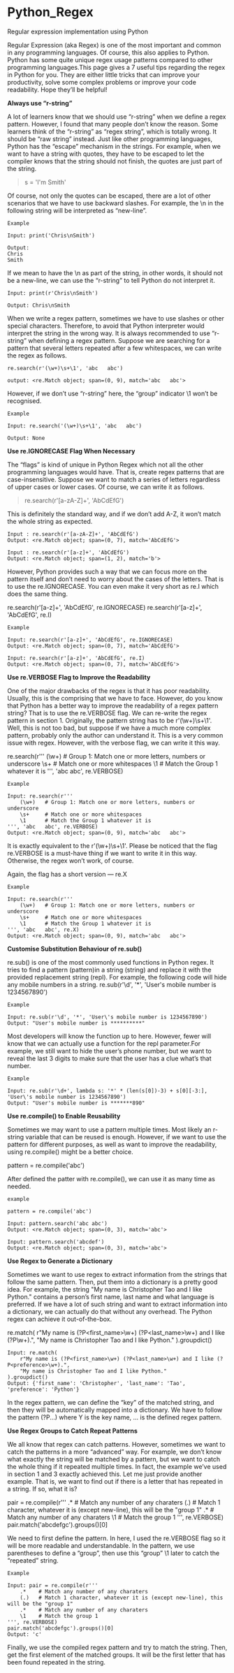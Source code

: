 # Python_Regex
Regular expression implementation using Python

Regular Expression (aka Regex) is one of the most important and common in any programming languages. Of course, this also applies to Python. Python has some quite unique regex usage patterns compared to other programming languages.This page gives a 7 useful tips regarding the regex in Python for you. They are either little tricks that can improve your productivity, solve some complex problems or improve your code readability. Hope they’ll be helpful!

**Always use “r-string”**

A lot of learners know that we should use “r-string” when we define a regex pattern. However, I found that many people don’t know the reason. Some learners think of the “r-string” as “regex string”, which is totally wrong. It should be “raw string” instead.
Just like other programming languages, Python has the “escape” mechanism in the strings. For example, when we want to have a string with quotes, they have to be escaped to let the compiler knows that the string should not finish, the quotes are just part of the string.

>s = 'I\'m Smith'

Of course, not only the quotes can be escaped, there are a lot of other scenarios that we have to use backward slashes. For example, the \n in the following string will be interpreted as “new-line”.
```
Example

Input: print('Chris\nSmith')

Output:
Chris 
Smith
```
If we mean to have the \n as part of the string, in other words, it should not be a new-line, we can use the “r-string” to tell Python do not interpret it.
```
Input: print(r'Chris\nSmith')

Output: Chris\nSmith
```
When we write a regex pattern, sometimes we have to use slashes or other special characters. Therefore, to avoid that Python interpreter would interpret the string in the wrong way. It is always recommended to use “r-string” when defining a regex pattern.
Suppose we are searching for a pattern that several letters repeated after a few whitespaces, we can write the regex as follows.
```
re.search(r'(\w+)\s+\1', 'abc   abc')

output: <re.Match object; span=(0, 9), match='abc   abc'>
```
However, if we don’t use “r-string” here, the “group” indicator \1 won’t be recognised.
```
Example

Input: re.search('(\w+)\s+\1', 'abc   abc')

Output: None
```
**Use re.IGNORECASE Flag When Necessary**

The “flags” is kind of unique in Python Regex which not all the other programming languages would have. That is, create regex patterns that are case-insensitive.
Suppose we want to match a series of letters regardless of upper cases or lower cases. Of course, we can write it as follows.

>re.search(r'[a-zA-Z]+', 'AbCdEfG')

This is definitely the standard way, and if we don’t add A-Z, it won’t match the whole string as expected.
```
Input : re.search(r'[a-zA-Z]+', 'AbCdEfG')
Output: <re.Match object; span=(0, 7), match='AbCdEfG'>

Input : re.search(r'[a-z]+', 'AbCdEfG')
Output: <re.Match object; span=(1, 2), match='b'>
```
However, Python provides such a way that we can focus more on the pattern itself and don’t need to worry about the cases of the letters. That is to use the re.IGNORECASE. You can even make it very short as re.I which does the same thing.

re.search(r'[a-z]+', 'AbCdEfG', re.IGNORECASE)
re.search(r'[a-z]+', 'AbCdEfG', re.I)
```
Example

Input: re.search(r'[a-z]+', 'AbCdEfG', re.IGNORECASE)
Output: <re.Match object; span=(0, 7), match='AbCdEfG'>

Input: re.search(r'[a-z]+', 'AbCdEfG', re.I)
Output: <re.Match object; span=(0, 7), match='AbCdEfG'>
```
**Use re.VERBOSE Flag to Improve the Readability**

One of the major drawbacks of the regex is that it has poor readability. Usually, this is the comprising that we have to face. However, do you know that Python has a better way to improve the readability of a regex pattern string? That is to use the re.VERBOSE flag.
We can re-write the regex pattern in section 1. Originally, the pattern string has to be r'(\w+)\s+\1'. Well, this is not too bad, but suppose if we have a much more complex pattern, probably only the author can understand it. This is a very common issue with regex. However, with the verbose flag, we can write it this way.

re.search(r'''
    (\w+)   # Group 1: Match one or more letters, numbers or underscore
    \s+     # Match one or more whitespaces
    \1      # Match the Group 1 whatever it is
''', 'abc   abc', re.VERBOSE)
```
Example

Input: re.search(r'''
    (\w+)   # Group 1: Match one or more letters, numbers or underscore
    \s+     # Match one or more whitespaces
    \1      # Match the Group 1 whatever it is
''', 'abc   abc', re.VERBOSE)
Output: <re.Match object; span=(0, 9), match='abc   abc'>
```
It is exactly equivalent to the r'(\w+)\s+\1'. Please be noticed that the flag re.VERBOSE is a must-have thing if we want to write it in this way. Otherwise, the regex won’t work, of course.

Again, the flag has a short version — re.X
```
Example

Input: re.search(r'''
    (\w+)   # Group 1: Match one or more letters, numbers or underscore
    \s+     # Match one or more whitespaces
    \1      # Match the Group 1 whatever it is
''', 'abc   abc', re.X)
Output: <re.Match object; span=(0, 9), match='abc   abc'>
```
**Customise Substitution Behaviour of re.sub()**

re.sub() is one of the most commonly used functions in Python regex. It tries to find a pattern (pattern)in a string (string) and replace it with the provided replacement string (repl).
For example, the following code will hide any mobile numbers in a string.
re.sub(r'\d', '*', 'User\'s mobile number is 1234567890')
```
Example

Input: re.sub(r'\d', '*', 'User\'s mobile number is 1234567890')
Output: "User's mobile number is **********"
```
Most developers will know the function up to here. However, fewer will know that we can actually use a function for the repl parameter.For example, we still want to hide the user’s phone number, but we want to reveal the last 3 digits to make sure that the user has a clue what’s that number.
```
Example

Input: re.sub(r'\d+', lambda s: '*' * (len(s[0])-3) + s[0][-3:], 'User\'s mobile number is 1234567890')
Output: "User's mobile number is *******890"
```
**Use re.compile() to Enable Reusability**

Sometimes we may want to use a pattern multiple times. Most likely an r-string variable that can be reused is enough. However, if we want to use the pattern for different purposes, as well as want to improve the readability, using re.compile() might be a better choice.

pattern = re.compile('abc')

After defined the patter with re.compile(), we can use it as many time as needed.
```
example

pattern = re.compile('abc')

Input: pattern.search('abc abc')
Output: <re.Match object; span=(0, 3), match='abc'>

Input: pattern.search('abcdef')
Output: <re.Match object; span=(0, 3), match='abc'>
```
**Use Regex to Generate a Dictionary**

Sometimes we want to use regex to extract information from the strings that follow the same pattern. Then, put them into a dictionary is a pretty good idea. For example, the string "My name is Christopher Tao and I like Python." contains a person’s first name, last name and what language is preferred. If we have a lot of such string and want to extract information into a dictionary, we can actually do that without any overhead. The Python regex can achieve it out-of-the-box.

re.match(
    r"My name is (?P<first_name>\w+) (?P<last_name>\w+) and I like (?P<preference>\w+).", 
    "My name is Christopher Tao and I like Python."
).groupdict()

```
Input: re.match(
    r"My name is (?P<first_name>\w+) (?P<last_name>\w+) and I like (?P<preference>\w+).", 
    "My name is Christopher Tao and I like Python."
).groupdict()
Output: {'first_name': 'Christopher', 'last_name': 'Tao', 'preference': 'Python'}
```
In the regex pattern, we can define the “key” of the matched string, and then they will be automatically mapped into a dictionary.
We have to follow the pattern (?P<Y>...) where Y is the key name, ... is the defined regex pattern.

**Use Regex Groups to Catch Repeat Patterns**

We all know that regex can catch patterns. However, sometimes we want to catch the patterns in a more “advanced” way. For example, we don’t know what exactly the string will be matched by a pattern, but we want to catch the whole thing if it repeated multiple times.
In fact, the example we’ve used in section 1 and 3 exactly achieved this. Let me just provide another example. That is, we want to find out if there is a letter that has repeated in a string. If so, what it is?

pair = re.compile(r'''
    .*    # Match any number of any charaters
    (.)   # Match 1 character, whatever it is (except new-line), this will be the "group 1"
    .*    # Match any number of any charaters
    \1    # Match the group 1
''', re.VERBOSE)
pair.match('abcdefgc').groups()[0]

We need to first define the pattern. In here, I used the re.VERBOSE flag so it will be more readable and understandable. In the pattern, we use parentheses to define a “group”, then use this “group” \1 later to catch the “repeated” string.
```
Example

Input: pair = re.compile(r'''
    .*    # Match any number of any charaters
    (.)   # Match 1 character, whatever it is (except new-line), this will be the "group 1"
    .*    # Match any number of any charaters
    \1    # Match the group 1
''', re.VERBOSE)
pair.match('abcdefgc').groups()[0]
Output: 'c'
```
Finally, we use the compiled regex pattern and try to match the string. Then, get the first element of the matched groups. It will be the first letter that has been found repeated in the string.




